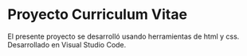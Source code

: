# Proyecto Curriculum Vitae
El presente proyecto se desarrolló usando herramientas de html y css.
Desarrollado en Visual Studio Code.
